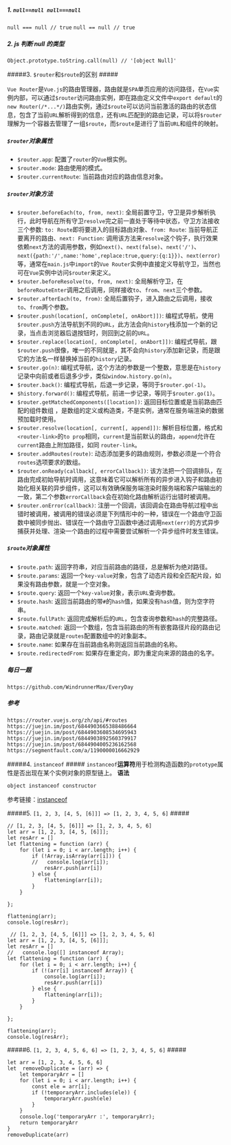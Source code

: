 ##### 1. `null==null null===null`

`null === null // true`
`null == null // true`

##### 2. js 判断 null 的类型

`Object.prototype.toString.call(null) // '[object Null]'`

#####3. `$router`和`$route`的区别 #####

`Vue Router`是`Vue.js`的路由管理器，路由就是`SPA`单页应用的访问路径，在`Vue`实例内部，可以通过`$router`访问路由实例，即在路由定义文件中`export default`的`new Router(/*...*/)`路由实例，通过`$route`可以访问当前激活的路由的状态信息，包含了当前`URL`解析得到的信息，还有`URL`匹配到的路由记录，可以将`$router`理解为一个容器去管理了一组`$route`，而`$route`是进行了当前`URL`和组件的映射。

##### `$router`对象属性

- `$router.app`: 配置了`router`的`Vue`根实例。
- `$router.mode`: 路由使用的模式。
- `$router.currentRoute`: 当前路由对应的路由信息对象。

##### `$router`对象方法

- `$router.beforeEach(to, from, next)`: 全局前置守卫，守卫是异步解析执行，此时导航在所有守卫`resolve`完之前一直处于等待中状态，守卫方法接收三个参数: `to: Route`即将要进入的目标路由对象、`from: Route`: 当前导航正要离开的路由、`next: Function`: 调用该方法来`resolve`这个钩子，执行效果依赖`next`方法的调用参数，例如`next()`、`next(false)`、`next('/')`、`next({path:'/',name:'home',replace:true,query:{q:1}})`、`next(error)`等，通常在`main.js`中`import`的`Vue Router`实例中直接定义导航守卫，当然也可在`Vue`实例中访问`$router`来定义。
- `$router.beforeResolve(to, from, next)`: 全局解析守卫，在`beforeRouteEnter`调用之后调用，同样接收`to`、`from`、`next`三个参数。
- `$router.afterEach(to, from)`: 全局后置钩子，进入路由之后调用，接收`to`、`from`两个参数。
- `$router.push(location[, onComplete[, onAbort]])`: 编程式导航，使用`$router.push`方法导航到不同的`URL`，此方法会向`history`栈添加一个新的记录，当点击浏览器后退按钮时，则回到之前的`URL`。
- `$router.replace(location[, onComplete[, onAbort]])`: 编程式导航，跟`$router.push`很像，唯一的不同就是，其不会向`history`添加新记录，而是跟它的方法名一样替换掉当前的`history`记录。
- `$router.go(n)`: 编程式导航，这个方法的参数是一个整数，意思是在`history`记录中向前或者后退多少步，类似`window.history.go(n)`。
- `$router.back()`: 编程式导航，后退一步记录，等同于`$router.go(-1)`。
- `$history.forward()`: 编程式导航，前进一步记录，等同于`$router.go(1)`。
- `$router.getMatchedComponents([location])`: 返回目标位置或是当前路由匹配的组件数组 ，是数组的定义或构造类，不是实例，通常在服务端渲染的数据预加载时使用。
- `$router.resolve(location[, current[, append]])`: 解析目标位置，格式和`<router-link>`的`to prop`相同，`current`是当前默认的路由，`append`允许在`current`路由上附加路径，如同 `router-link`。
- `$router.addRoutes(route)`: 动态添加更多的路由规则，参数必须是一个符合`routes`选项要求的数组。
- `$router.onReady(callback[, errorCallback])`: 该方法把一个回调排队，在路由完成初始导航时调用，这意味着它可以解析所有的异步进入钩子和路由初始化相关联的异步组件，这可以有效确保服务端渲染时服务端和客户端输出的一致，第二个参数`errorCallback`会在初始化路由解析运行出错时被调用。
- `$router.onError(callback)`: 注册一个回调，该回调会在路由导航过程中出错时被调用，被调用的错误必须是下列情形中的一种，错误在一个路由守卫函数中被同步抛出、错误在一个路由守卫函数中通过调用`next(err)`的方式异步捕获并处理、渲染一个路由的过程中需要尝试解析一个异步组件时发生错误。

##### `$route`对象属性

- `$route.path`: 返回字符串，对应当前路由的路径，总是解析为绝对路径。
- `$route.params`: 返回一个`key-value`对象，包含了动态片段和全匹配片段，如果没有路由参数，就是一个空对象。
- `$route.query`: 返回一个`key-value`对象，表示`URL`查询参数。
- `$route.hash`: 返回当前路由的带`#`的`hash`值，如果没有`hash`值，则为空字符串。
- `$route.fullPath`: 返回完成解析后的`URL`，包含查询参数和`hash`的完整路径。
- `$route.matched`: 返回一个数组，包含当前路由的所有嵌套路径片段的路由记录，路由记录就是`routes`配置数组中的对象副本。
- `$route.name`: 如果存在当前路由名称则返回当前路由的名称。
- `$route.redirectedFrom`: 如果存在重定向，即为重定向来源的路由的名字。

##### 每日一题

```
https://github.com/WindrunnerMax/EveryDay
```

##### 参考

```
https://router.vuejs.org/zh/api/#routes
https://juejin.im/post/6844903665388486664
https://juejin.im/post/6844903608534695943
https://juejin.im/post/6844903892560379917
https://juejin.im/post/6844904005236162568
https://segmentfault.com/a/1190000016662929
```

#####4. `instanceof` #####
`instanceof`**运算符**用于检测构造函数的`prototype`属性是否出现在某个实例对象的原型链上。
**语法**

```
object instanceof constructor
```

参考链接：[instanceof](https://developer.mozilla.org/zh-CN/docs/Web/JavaScript/Reference/Operators/instanceof)

#####5. `[1, 2, 3, [4, 5, [6]]] => [1, 2, 3, 4, 5, 6]` #####
```
// [1, 2, 3, [4, 5, [6]]] => [1, 2, 3, 4, 5, 6]
let arr = [1, 2, 3, [4, 5, [6]]];
let resArr = []
let flattening = function (arr) {
    for (let i = 0; i < arr.length; i++) {
        if (!Array.isArray(arr[i])) {
        //   console.log(arr[i]);
            resArr.push(arr[i])
        } else {
            flattening(arr[i]);
        }
    }

};

flattening(arr);
console.log(resArr);
```

```
 // [1, 2, 3, [4, 5, [6]]] => [1, 2, 3, 4, 5, 6]
let arr = [1, 2, 3, [4, 5, [6]]];
let resArr = []
//   console.log([] instanceof Array);
let flattening = function (arr) {
    for (let i = 0; i < arr.length; i++) {
        if (!(arr[i] instanceof Array)) {
            console.log(arr[i]);
            resArr.push(arr[i])
        } else {
            flattening(arr[i]);
        }
    }

};

flattening(arr);
console.log(resArr);
```

#####6. `[1, 2, 3, 4, 5, 6, 6] => [1, 2, 3, 4, 5, 6]` #####
```
let arr = [1, 2, 3, 4, 5, 6, 6]
let  removeDuplicate = (arr) => {
    let temporaryArr = []
    for (let i = 0; i < arr.length; i++) {
        const ele = arr[i];
        if (!temporaryArr.includes(ele)) {
            temporaryArr.push(ele) 
        }
    }
    console.log('temporaryArr :', temporaryArr);
    return temporaryArr
}
removeDuplicate(arr)
```